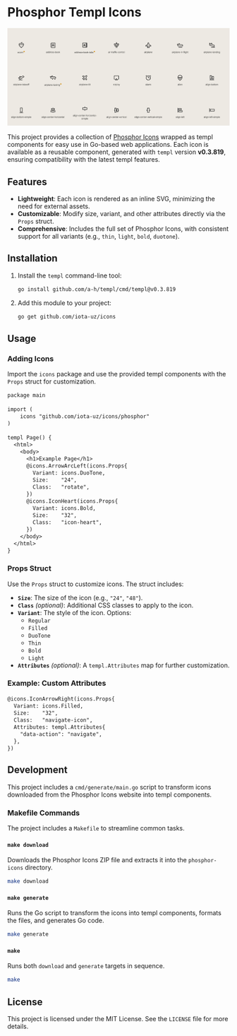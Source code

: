 # Phosphor Templ Icons

<img src="docs/preview.png" alt="Preview">

This project provides a collection of [Phosphor Icons](https://phosphoricons.com/) wrapped as templ components for easy
use in Go-based web applications. Each icon is available as a reusable component, generated with `templ` version
**v0.3.819**, ensuring compatibility with the latest templ features.

## Features

- **Lightweight**: Each icon is rendered as an inline SVG, minimizing the need for external assets.
- **Customizable**: Modify size, variant, and other attributes directly via the `Props` struct.
- **Comprehensive**: Includes the full set of Phosphor Icons, with consistent support for all variants (e.g., `thin`,
  `light`, `bold`, `duotone`).

## Installation

1. Install the `templ` command-line tool:
   ```bash
   go install github.com/a-h/templ/cmd/templ@v0.3.819
   ```
2. Add this module to your project:
   ```bash
   go get github.com/iota-uz/icons
   ```

## Usage

### Adding Icons

Import the `icons` package and use the provided templ components with the `Props` struct for customization.

```templ
package main

import (
    icons "github.com/iota-uz/icons/phosphor"
)

templ Page() {
  <html>
    <body>
      <h1>Example Page</h1>
      @icons.ArrowArcLeft(icons.Props{
        Variant: icons.DuoTone,
        Size:    "24",
        Class:   "rotate",
      })
      @icons.IconHeart(icons.Props{
        Variant: icons.Bold,
        Size:    "32",
        Class:   "icon-heart",
      })
    </body>
  </html>
}
```

### Props Struct

Use the `Props` struct to customize icons. The struct includes:

- **`Size`**: The size of the icon (e.g., `"24"`, `"48"`).
- **`Class`** *(optional)*: Additional CSS classes to apply to the icon.
- **`Variant`**: The style of the icon. Options:
    - `Regular`
    - `Filled`
    - `DuoTone`
    - `Thin`
    - `Bold`
    - `Light`
- **`Attributes`** *(optional)*: A `templ.Attributes` map for further customization.

### Example: Custom Attributes

```templ
@icons.IconArrowRight(icons.Props{
  Variant: icons.Filled,
  Size:    "32",
  Class:   "navigate-icon",
  Attributes: templ.Attributes{
    "data-action": "navigate",
  },
})
```

## Development

This project includes a `cmd/generate/main.go` script to transform icons downloaded from the Phosphor Icons website into templ
components.

### Makefile Commands

The project includes a `Makefile` to streamline common tasks.

#### **`make download`**
Downloads the Phosphor Icons ZIP file and extracts it into the `phosphor-icons` directory.

```bash
make download
```

#### **`make generate`**
Runs the Go script to transform the icons into templ components, formats the files, and generates Go code.

```bash
make generate
```

#### **`make`**
Runs both `download` and `generate` targets in sequence.

```bash
make
```

## License

This project is licensed under the MIT License. See the `LICENSE` file for more details.
